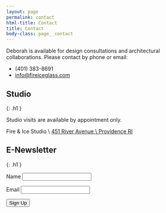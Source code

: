 ```yaml
---
layout: page
permalink: contact
html-title: Contact
title: Contact
body-class: page__contact
---
```


Deborah is available for design consultations and architectural collaborations. Please contact by phone or email: 

* (401) 383-8691
* info@fireiceglass.com


## Studio
{: .h1 }

Studio visits are available by appointment only. 

Fire & Ice Studio \\
[451 River Avenue \\
Providence RI](https://www.google.com/maps/place/451+River+Ave,+Providence,+RI+02908/@41.8401715,-71.4424645,17z/data=!3m1!4b1!4m5!3m4!1s0x89e445adbe3dc251:0x62cec253a811f806!8m2!3d41.8401715!4d-71.4402758)


## E-Newsletter
{: .h1 }

<form class="form--encapsulate" action="http://madmimi.com/signups/subscribe/10278" method="post" id="email_signup">
  <p class="form--encapsulate__row form--encapsulate--t"><label for="signup_name">Name</label> <input id="signup_name" name="signup[name]" type="text"></p>
  <p class="form--encapsulate__row form--encapsulate--b"><label for="signup_email">Email</label> <input id="signup_email" name="signup[email]" type="text"></p>
  <p class="form--encapsulate__btn"><input name="commit" type="submit" class="btn" value="Sign Up"></p>
</form>
